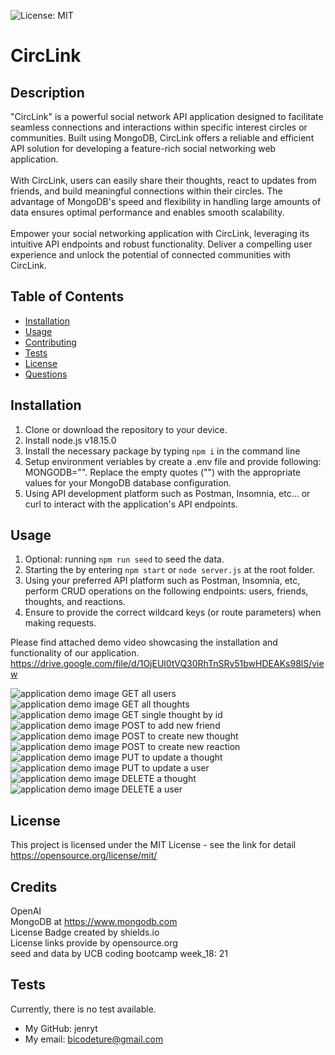 ![License: MIT](https://img.shields.io/badge/license-MIT-red)

# CircLink

## Description

"CircLink" is a powerful social network API application designed to facilitate seamless connections and interactions within specific interest circles or communities. Built using MongoDB, CircLink offers a reliable and efficient API solution for developing a feature-rich social networking web application.<br><br>
With CircLink, users can easily share their thoughts, react to updates from friends, and build meaningful connections within their circles. The advantage of MongoDB's speed and flexibility in handling large amounts of data ensures optimal performance and enables smooth scalability.<br><br>
Empower your social networking application with CircLink, leveraging its intuitive API endpoints and robust functionality. Deliver a compelling user experience and unlock the potential of connected communities with CircLink.<br>

## Table of Contents

- [Installation](#installation)
- [Usage](#usage)
- [Contributing](#contributing)
- [Tests](#tests)
- [License](#license)
- [Questions](#questions)

## Installation

1. Clone or download the repository to your device.
2. Install node.js v18.15.0
3. Install the necessary package by typing `npm i` in the command line
4. Setup environment veriables by create a .env file and provide following: MONGODB="". Replace the empty quotes ("") with the appropriate values for your MongoDB database configuration.
5. Using API development platform such as Postman, Insomnia, etc... or curl to interact with the application's API endpoints.

## Usage

1. Optional: running `npm run seed` to seed the data.
2. Starting the by entering `npm start` or `node server.js` at the root folder.
3. Using your preferred API platform such as Postman, Insomnia, etc, perform CRUD operations on the following endpoints: users, friends, thoughts, and reactions.
4. Ensure to provide the correct wildcard keys (or route parameters) when making requests.

Please find attached demo video showcasing the installation and functionality of our application.<br>
https://drive.google.com/file/d/1OjEUl0tVQ30RhTnSRv51bwHDEAKs98lS/view <br>

![application demo image GET all users](./assets/images/GET_allUser.png)
![application demo image GET all thoughts](./assets/images/GET_allThoughts.png)
![application demo image GET single thought by id](./assets/images/GET_singleThought.png)
![application demo image POST to add new friend](./assets/images/POST_addNewFriend.png)
![application demo image POST to create new thought](./assets/images/POST_createNewThought.png)
![application demo image POST to create new reaction](./assets/images/POST_createNewReaction.png)
![application demo image PUT to update a thought](./assets/images/PUT_updateThought.png)
![application demo image PUT to update a user](./assets/images/PUT_updateUser.png)
![application demo image DELETE a thought](./assets/images/DELETE_thought.png)
![application demo image DELETE a user](./assets/images/DELETE_user.png)

## License

This project is licensed under the MIT License - see the link for detail
https://opensource.org/license/mit/

## Credits

OpenAI<br>
MongoDB at https://www.mongodb.com<br>
License Badge created by shields.io<br>
License links provide by opensource.org<br>
seed and data by UCB coding bootcamp week_18: 21 <br>

## Tests

Currently, there is no test available.

- My GitHub: jenryt
- My email: bicodeture@gmail.com
